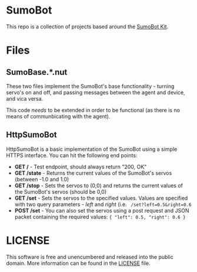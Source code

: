 SumoBot
=======
This repo is a collection of projects based around the [SumoBot Kit](http://sumobotkit.com/).

Files
=====

SumoBase.*.nut
--------------
These two files implement the SumoBot's base functionality - turning servo's on and off, and passing messages between the agent and device, and vica versa.

This code *needs* to be extended in order to be functional (as there is no means of communbicating with the agent).

HttpSumoBot
-----------
HttpSumoBot is a basic implementation of the SumoBot using a simple HTTPS interface. You can hit the following end points:

- **GET /** - Test endpoint, should always return "200, OK"
- **GET /state** - Returns the current values of the SumoBot's servos (between -1.0 and 1.0)
- **GET /stop** - Sets the servos to (0,0) and returns the current values of the SumoBot's servos (should be 0,0)
- **GET /set** - Sets the servos to the specified values. Values are specified with two query parameters - *left* and *right* (i.e. ``` /set?left=0.5&right=0.6```
- **POST /set** - You can also set the servos using a post request and JSON packet containing the required values:
    ``` { "left": 0.5, "right": 0.6 } ```

LICENSE
=======
This software is free and unencumbered and released into the public domain. More information can be found in the [LICENSE](LICENSE) file.
